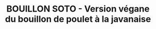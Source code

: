 ---
auteur: Auré
categories:
- Soupe
check: Non
checkAlwaysOk: false
cuisson: Oui
draft: false
ingredients:
  autres:
  - quantite: 12
    title: Eau
    unit: litre
  epices:
  - quantite: 350
    title: Tamari (sauce)
    unit: ml
  - quantite: 15
    title: poivre blanc moulue
    unit: grammes
  - quantite: 16
    title: Bouillon de légume (sans gluten)
    unit: unité
  - quantite: 20
    title: Cumin moulu
    unit: grammes
  - quantite: 20
    title: Coriandre en poudre
    unit: grammes
  - quantite: 3
    title: Citronnelle (bâton)
    unit: unité
  - quantite: 4
    title: Feuille de laurier
    unit: unité
  legumes:
  - quantite: 200
    title: Céleri branche
    unit: grammes
  - quantite: 500
    title: Poireau
    unit: grammes
  - quantite: 1
    title: Echalote
    unit: Kg
  - quantite: 100
    title: Gingembre bio
    unit: grammes
  - quantite: 2
    title: Ail
    unit: tête·s
  sucres:
  - quantite: 350
    title: Jus de citron
    unit: ml
layout: recettes
plate: 40
preparation: "Mettre une gamelle d'eau sur le feux, faire bouillir.\n\nEmincer finement\
  \ les poireaux, échalottes et le céleri. \n\nHacher le gingembre et l’ail. Verser\
  \ dans la gamelle.\n\nCasser les bâtons de citronnelle et plonger de même.\n\nAjouter\
  \ les épices, laurier, coriandre moulue, cumin moulu, poivre blanc, sel ainsi que\
  \ la sauce tamari.\n\nLe citron sera verser en fin de cuisson.\n\nGoûter et rectifier\
  \ l’assaisonnement. Laisser mijoter 45min à 1h minimum.\n\nAjouter le jus de citron\
  \ petit à petit en goûtant. Saler, rectifier l’assaisonnement.\n\nAvant le service,\
  \ ôter toute la citronnelle, feuilles de laurier.\n\nBol de 25cl par personne."
publishDate: 2024-06-17 22:01:00+00:00
quantite_desc: bol d'environ 25cl par personne
regime:
- vegan
- sans-gluten
region: Java
temperature: Chaud
title: BOUILLON SOTO - Version végane du bouillon de poulet à la javanaise
type: entree
---